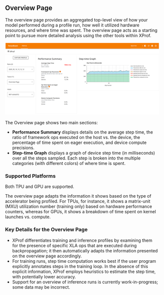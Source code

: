 ## Overview Page

The overview page provides an aggregated top-level view of how your model
performed during a profile run, how well it utilized hardware resources, and
where time was spent. The overview page acts as a starting point to pursue more
detailed analysis using the other tools within XProf.

![Tensorboard overview page](images/tensorboard_overview.png)

The Overview page shows two main sections:

*   **Performance Summary** displays details on the average step time, the ratio
    of framework ops executed on the host vs. the device, the percentage of time
    spent on eager execution, and device compute precisions.
*   **Step-time Graph** displays a graph of device step time (in milliseconds)
    over all the steps sampled. Each step is broken into the multiple categories
    (with different colors) of where time is spent.

### Supported Platforms

Both TPU and GPU are supported.

The overview page adapts the information it shows based on the type of
accelerator being profiled. For TPUs, for instance, it shows a matrix-unit
(MXU) utilization number (training only) based on hardware performance counters,
whereas for GPUs, it shows a breakdown of time spent on kernel launches vs.
compute.

### Key Details for the Overview Page

*   XProf differentiates training and inference profiles by examining them for
    the presence of specific XLA ops that are executed during backpropagation;
    it then automatically adapts the information presented on the overview page
    accordingly.
*   For training runs, step time computation works best if the user program
    explicitly annotates steps in the training loop. In the absence of this
    explicit information, XProf employs heuristics to estimate the step time,
    with potentially lower accuracy.
*   Support for an overview of inference runs is currently work-in-progress;
    some data may be incorrect.
